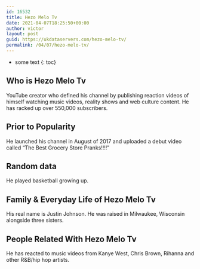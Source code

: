 ```yaml
---
id: 16532
title: Hezo Melo Tv
date: 2021-04-07T18:25:50+00:00
author: victor
layout: post
guid: https://ukdataservers.com/hezo-melo-tv/
permalink: /04/07/hezo-melo-tv/
---
```


* some text
{: toc}


## Who is Hezo Melo Tv



YouTube creator who defined his channel by publishing reaction videos of himself watching music videos, reality shows and web culture content. He has racked up over 550,000 subscribers. 

                
                
                
## Prior to Popularity



He launched his channel in August of 2017 and uploaded a debut video called &#8220;The Best Grocery Store Pranks!!!!&#8221; 

                
                
                
## Random data



He played basketball growing up.

                
                
                
## Family & Everyday Life of Hezo Melo Tv



His real name is Justin Johnson. He was raised in Milwaukee, Wisconsin alongside three sisters.

                
                
                
## People Related With Hezo Melo Tv



He has reacted to music videos from Kanye West, Chris Brown, Rihanna and other R&B/hip hop artists.

                
              
            
          
          
          